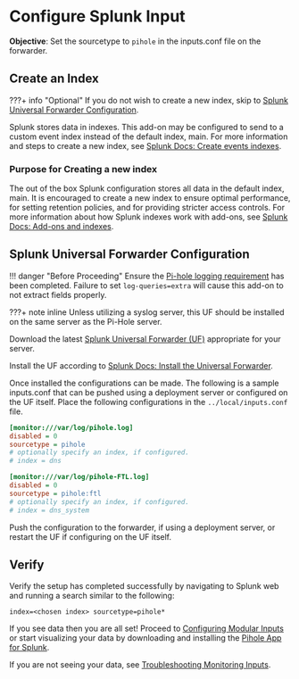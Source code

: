 # Configure Splunk Input

**Objective**: Set the sourcetype to `pihole` in the inputs.conf file on the forwarder.

## Create an Index

???+ info "Optional"
    If you do not wish to create a new index, skip to [Splunk Universal Forwarder Configuration](#splunk-universal-forwarder-configuration).

Splunk stores data in indexes. This add-on may be configured to send to a custom event index instead of the default index, main. For more information and steps to create a new index, see [Splunk Docs: Create events indexes](https://docs.splunk.com/Documentation/Splunk/latest/Indexer/Setupmultipleindexes#Create_events_indexes_2).

### Purpose for Creating a new index

The out of the box Splunk configuration stores all data in the default index, main. It is encouraged to create a new index to ensure optimal performance, for setting retention policies, and for providing stricter access controls. For more information about how Splunk indexes work with add-ons, see [Splunk Docs: Add-ons and indexes](https://docs.splunk.com/Documentation/AddOns/released/Overview/Add-onsandindexes).

## Splunk Universal Forwarder Configuration

!!! danger "Before Proceeding"
    Ensure the [Pi-hole logging requirement](../../pihole-logging-requirements/) has been completed. Failure to set `log-queries=extra` will cause this add-on to not extract fields properly.

???+ note inline
    Unless utilizing a syslog server, this UF should be installed on the same server as the Pi-Hole server.

Download the latest [Splunk Universal Forwarder (UF)](https://www.splunk.com/en_us/download/universal-forwarder.html) appropriate for your server.

Install the UF according to [Splunk Docs: Install the Universal Forwarder](https://docs.splunk.com/Documentation/Forwarder/latest/Forwarder/Installtheuniversalforwardersoftware).

Once installed the configurations can be made. The following is a sample inputs.conf that can be pushed using a deployment server or configured on the UF itself. Place the following configurations in the `../local/inputs.conf` file.

```cfg title="inputs.conf"
[monitor:///var/log/pihole.log]
disabled = 0
sourcetype = pihole
# optionally specify an index, if configured.
# index = dns

[monitor:///var/log/pihole-FTL.log]
disabled = 0
sourcetype = pihole:ftl
# optionally specify an index, if configured.
# index = dns_system
```

Push the configuration to the forwarder, if using a deployment server, or restart the UF if configuring on the UF itself.

## Verify

Verify the setup has completed successfully by navigating to Splunk web and running a search similar to the following:

```shell
index=<chosen index> sourcetype=pihole*
```

If you see data then you are all set! Proceed to [Configuring Modular Inputs](configure-modinput.md) or start visualizing your data by downloading and installing the [Pihole App for Splunk](https://splunkbase.splunk.com/app/4506).

If you are not seeing your data, see [Troubleshooting Monitoring Inputs](../troubleshooting/troubleshoot-inputs.md).

